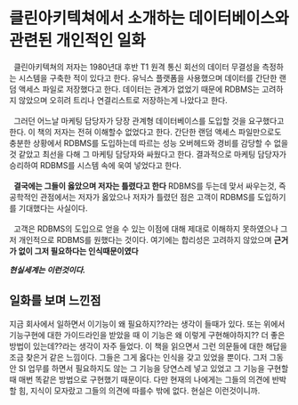 # 클린아키텍쳐에서 소개하는 데이터베이스와 관련된 개인적인 일화
&nbsp;&nbsp;클린아키텍쳐의 저자는 1980년대 후반 T1 원격 통신 회선의 데이터 무결성을 측정하는 시스템을 구축한 적이 있다고 한다. 
유닉스 플랫폼을 사용했으며 데이터를 간단한 랜덤 액세스 파일로 저장했다고 한다. 데이터는 관계가 없었기 때문에 RDBMS는 고려하지 않았으며 오히려 트리나 연결리스트로 저장하는게 나았다고 한다.  
<br>
&nbsp;&nbsp;그러던 어느날 마케팅 담당자가 당장 관계형 데이터베이스를 도입할 것을 요구했다고 한다. 이 책의 저자는 전혀 이해할수 없었다고 한다. 간단한 랜덤 액세스 파일만으로도 충분한 상황에서 RDBMS를 도입하는데 따르는 성능 오버헤드와 경비를 감당할 수 없을것 같았고 최선을 다해 그 마케팅 담당자와 싸웠다고 한다. 
결과적으로 마케팅 담당자가 승리하여 RDBMS를 시스템 속에 욱여 넣었다고 한다.  
<br>
&nbsp;&nbsp;**결국에는 그들이 옳았으며 저자는 틀렸다고 한다** 
RDBMS를 두는데 맞서 싸우는것, 즉 공학적인 관점에서는 저자가 옳았으나 저자가 틀렸던 점은 고객이 RDBMS를 도입하기를 기대했다는 사실이다.  
<br>
&nbsp;&nbsp;고객은 RDBMS의 도입으로 얻을 수 있는 이점에 대해 제대로 이해하지 못하였으나 그저 개인적으로 RDBMS를 원했다는 것이다. 여기에는 합리성은 고려하지 않았으며 **근거가 없이 그저 필요하다는 인식때문이였다**

***현실세계는 이런것이다.***

## 일화를 보며 느낀점
지금 회사에서 일하면서 이기능이 왜 필요하지??라는 생각이 들때가 있다. 또는 위에서 기능구현에 대한 가이드라인을 받았을 때 이 기능은 왜 이렇게 구현해야하지?? 더 좋은 방법이 있는데??라는 생각이 자주 들었다. 이 책을 읽으면서 그런 의문들에 대한 해답을 조금 찾은거 같은 느낌이다. 그들은 그게 옳다는 인식을 갖고 있었을 뿐이다. 그저 그동안 SI 업무를 하면서 필요하지도 않는 그 기능을 당연스레 넣고 있었고 그 기능을 구현할때 매번 똑같은 방법으로 구현했기 때문이다. 다만 현재의 나에게는 그들의 의견에 반박할 힘, 지식이 모자랐고 그들의 의견에 따를수 밖에 없다. 현실은 이런것이니까.